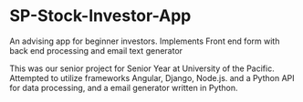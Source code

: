 # SP-Stock-Investor-App
An advising app for beginner investors. Implements Front end form with back end processing and email text generator

This was our senior project for Senior Year at University of the Pacific.
Attempted to utilize frameworks Angular, Django, Node.js. and a Python API for data processing, and a email generator written in Python.
